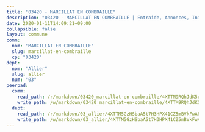 ```yaml
---
title: "03420 - MARCILLAT EN COMBRAILLE"
description: "03420 - MARCILLAT EN COMBRAILLE | Entraide, Annonces, Initiatives"
date: 2020-01-11T14:09:21+09:00
collapsible: false
layout: commune
comm:
  nom: "MARCILLAT EN COMBRAILLE"
  slug: marcillat-en-combraille
  cp: "03420"
dept:
  nom: "Allier"
  slug: allier
  num: "03"
peerpad:
  comm:
    read_path: /r/markdown/03420_marcillat-en-combraille/4XTTM9RQhJdK5o7L6bJnEj4d8YLcA6VAN3ytAgQhVWYAzjyoX
    write_path: /w/markdown/03420_marcillat-en-combraille/4XTTM9RQhJdK5o7L6bJnEj4d8YLcA6VAN3ytAgQhVWYAzjyoX-K3TgV84zM4KqjXhNKBxA5EBJ6hLB2DGWwJNZRxSHeeBEwTK58Y7qJsSBDose8hPqGKJPuNXmX14os4vYBh9LdNrQqRhETDxtcKjCMfYqh2TcG15zYCQ9oRFF9tGcgrvKZF4zTeFB
  dept:
    read_path: /r/markdown/03_allier/4XTTM5GzHSbaA5t7H3HPX41CZ5mBVkFwAP4hDd5RoBY2JsEAy
    write_path: /w/markdown/03_allier/4XTTM5GzHSbaA5t7H3HPX41CZ5mBVkFwAP4hDd5RoBY2JsEAy-K3TgTfK63S9nh1XDKRdQM5CC7MJ5PWSrKVUCPKbSrFQ3cakeCH8tQGdUR9DTAz4uGC38FSNg947MKdwTpPPt11GSCbnkNPZdBTNtwdL7kw34FMS1ADZJRkGgd1Xx6qPUaEUtuBP3
---
```



